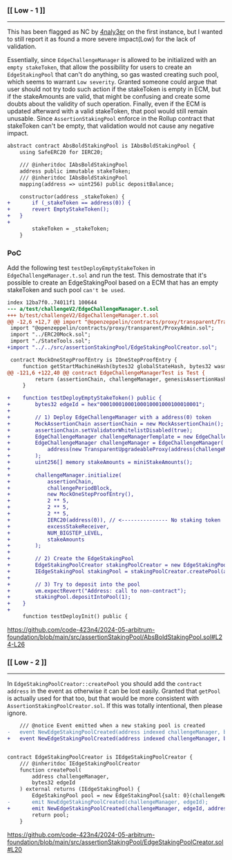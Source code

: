 ### **[[ Low - 1 ]]** 
-----
This has been flagged as NC by [4naly3er](https://github.com/code-423n4/2024-05-arbitrum-foundation/blob/main/4naly3er-report.md#nc-1-missing-checks-for-address0-when-assigning-values-to-address-state-variables) on the first instance, but I wanted to still report it as found a more severe impact(Low) for the lack of validation.

Essentially, since `EdgeChallengeManager` is allowed to be initialized with an `empty stakeToken`, that allow the possibility for users to create an `EdgeStakingPool` that can't do anything, so gas wasted creating such pool, which seems to warrant `Low severity`. Granted someone could argue that user should not try todo such action if the stakeToken is empty in ECM, but if the stakeAmounts are valid, that might be confusing and create some doubts about the validity of such operation. Finally, even if the ECM is updated afterward with a valid stakeToken, that pool would still remain unusable. Since `AssertionStakingPool` enforce in the Rollup contract that stakeToken can't be empty, that validation would not cause any negative impact.

```diff
abstract contract AbsBoldStakingPool is IAbsBoldStakingPool {
    using SafeERC20 for IERC20;

    /// @inheritdoc IAbsBoldStakingPool
    address public immutable stakeToken;
    /// @inheritdoc IAbsBoldStakingPool
    mapping(address => uint256) public depositBalance;

    constructor(address _stakeToken) {
+       if (_stakeToken == address(0)) {
+	    revert EmptyStakeToken();
+	}
+		
        stakeToken = _stakeToken;
    }
```


### PoC
Add the following test `testDeployEmptyStakeToken` in `EdgeChallengeManager.t.sol` and run the test. This demostrate that it's possible to create an EdgeStakingPool based on a ECM that has an empty stakeToken and such pool `can't be used`.

```diff
index 12ba7f0..74011f1 100644
--- a/test/challengeV2/EdgeChallengeManager.t.sol
+++ b/test/challengeV2/EdgeChallengeManager.t.sol
@@ -12,6 +12,7 @@ import "@openzeppelin/contracts/proxy/transparent/TransparentUpgradeableProxy.so
 import "@openzeppelin/contracts/proxy/transparent/ProxyAdmin.sol";
 import "../ERC20Mock.sol";
 import "./StateTools.sol";
+import "../../src/assertionStakingPool/EdgeStakingPoolCreator.sol";

 contract MockOneStepProofEntry is IOneStepProofEntry {
     function getStartMachineHash(bytes32 globalStateHash, bytes32 wasmModuleRoot) external pure returns (bytes32) {
@@ -121,6 +122,40 @@ contract EdgeChallengeManagerTest is Test {
         return (assertionChain, challengeManager, genesisAssertionHash);
     }

+    function testDeployEmptyStakeToken() public {
+        bytes32 edgeId = hex"00010001000100010001000100010001";
+
+        // 1) Deploy EdgeChallengeManager with a address(0) token
+        MockAssertionChain assertionChain = new MockAssertionChain();
+        assertionChain.setValidatorWhitelistDisabled(true);
+        EdgeChallengeManager challengeManagerTemplate = new EdgeChallengeManager();
+        EdgeChallengeManager challengeManager = EdgeChallengeManager(
+            address(new TransparentUpgradeableProxy(address(challengeManagerTemplate), address(new ProxyAdmin()), ""))
+        );
+        uint256[] memory stakeAmounts = miniStakeAmounts();
+
+        challengeManager.initialize(
+            assertionChain,
+            challengePeriodBlock,
+            new MockOneStepProofEntry(),
+            2 ** 5,
+            2 ** 5,
+            2 ** 5,
+            IERC20(address(0)), // <--------------- No staking token
+            excessStakeReceiver,
+            NUM_BIGSTEP_LEVEL,
+            stakeAmounts
+        );
+
+        // 2) Create the EdgeStakingPool
+        EdgeStakingPoolCreator stakingPoolCreator = new EdgeStakingPoolCreator();
+        IEdgeStakingPool stakingPool = stakingPoolCreator.createPool(address(challengeManager), edgeId);
+
+        // 3) Try to deposit into the pool
+        vm.expectRevert("Address: call to non-contract");
+        stakingPool.depositIntoPool(1);
+    }
+
     function testDeployInit() public {
```
https://github.com/code-423n4/2024-05-arbitrum-foundation/blob/main/src/assertionStakingPool/AbsBoldStakingPool.sol#L24-L26

### **[[ Low - 2 ]]** 
-----
In `EdgeStakingPoolCreator::createPool` you should add the `contract address` in the event as otherwise it can be lost easily. Granted that `getPool` is actually used for that too, but that would be more consistent with `AssertionStakingPoolCreator.sol`. If this was totally intentional, then please ignore.

```diff
    /// @notice Event emitted when a new staking pool is created
-   event NewEdgeStakingPoolCreated(address indexed challengeManager, bytes32 indexed edgeId);
+   event NewEdgeStakingPoolCreated(address indexed challengeManager, bytes32 indexed edgeId, address edgePool);


contract EdgeStakingPoolCreator is IEdgeStakingPoolCreator {
    /// @inheritdoc IEdgeStakingPoolCreator
    function createPool(
        address challengeManager,
        bytes32 edgeId
    ) external returns (IEdgeStakingPool) {
        EdgeStakingPool pool = new EdgeStakingPool{salt: 0}(challengeManager, edgeId);
-       emit NewEdgeStakingPoolCreated(challengeManager, edgeId);
+       emit NewEdgeStakingPoolCreated(challengeManager, edgeId, address(pool)); 
        return pool;
    }
```
https://github.com/code-423n4/2024-05-arbitrum-foundation/blob/main/src/assertionStakingPool/EdgeStakingPoolCreator.sol#L20
